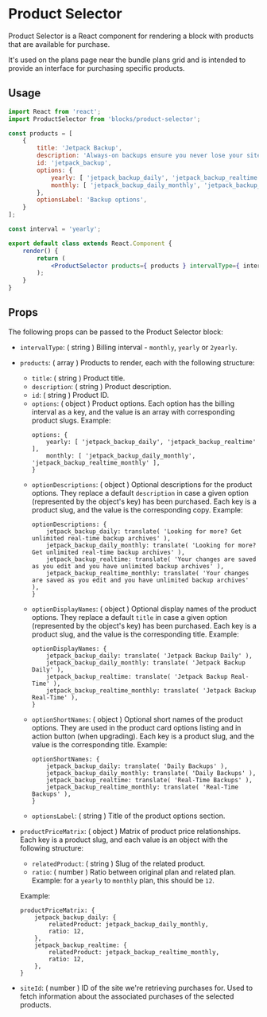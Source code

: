 Product Selector
=======

Product Selector is a React component for rendering a block with products that are available for purchase.

It's used on the plans page near the bundle plans grid and is intended to provide an interface for purchasing specific products.

## Usage

```jsx
import React from 'react';
import ProductSelector from 'blocks/product-selector';

const products = [
	{
		title: 'Jetpack Backup',
		description: 'Always-on backups ensure you never lose your site. Your changes are saved as you edit and you have unlimited backup archives',
		id: 'jetpack_backup',
		options: {
			yearly: [ 'jetpack_backup_daily', 'jetpack_backup_realtime' ],
			monthly: [ 'jetpack_backup_daily_monthly', 'jetpack_backup_realtime_monthly' ],
		},
		optionsLabel: 'Backup options',
	}
];

const interval = 'yearly';

export default class extends React.Component {
	render() {
		return (
			<ProductSelector products={ products } intervalType={ interval } />
		);
	}
}
```

## Props

The following props can be passed to the Product Selector block:

* `intervalType`: ( string ) Billing interval - `monthly`, `yearly` or `2yearly`.
* `products`: ( array ) Products to render, each with the following structure:
	* `title`: ( string ) Product title.
	* `description`: ( string ) Product description.
	* `id`: ( string ) Product ID.
	* `options`: ( object ) Product options. Each option has the billing interval as a key, and the value is an array with corresponding product slugs. Example:
		```
		options: {
			yearly: [ 'jetpack_backup_daily', 'jetpack_backup_realtime' ],
			monthly: [ 'jetpack_backup_daily_monthly', 'jetpack_backup_realtime_monthly' ],
		}
		```
	* `optionDescriptions`: ( object ) Optional descriptions for the product options.
	They replace a default `description` in case a given option (represented by the object's key) has been purchased.
	Each key is a product slug, and the value is the corresponding copy. Example:
		```
		optionDescriptions: {
			jetpack_backup_daily: translate( 'Looking for more? Get unlimited real-time backup archives' ),
			jetpack_backup_daily_monthly: translate( 'Looking for more? Get unlimited real-time backup archives' ),
			jetpack_backup_realtime: translate( 'Your changes are saved as you edit and you have unlimited backup archives' ),
			jetpack_backup_realtime_monthly: translate( 'Your changes are saved as you edit and you have unlimited backup archives' ),
		}
		```
	* `optionDisplayNames`: ( object ) Optional display names of the product options.
	They replace a default `title` in case a given option (represented by the object's key) has been purchased.
	Each key is a product slug, and the value is the corresponding title. Example:
		```
		optionDisplayNames: {
			jetpack_backup_daily: translate( 'Jetpack Backup Daily' ),
			jetpack_backup_daily_monthly: translate( 'Jetpack Backup Daily' ),
			jetpack_backup_realtime: translate( 'Jetpack Backup Real-Time' ),
			jetpack_backup_realtime_monthly: translate( 'Jetpack Backup Real-Time' ),
		}
		```
	* `optionShortNames`: ( object ) Optional short names of the product options.
	They are used in the product card options listing and in action button (when upgrading).
	Each key is a product slug, and the value is the corresponding title. Example:
		```
		optionShortNames: {
			jetpack_backup_daily: translate( 'Daily Backups' ),
			jetpack_backup_daily_monthly: translate( 'Daily Backups' ),
			jetpack_backup_realtime: translate( 'Real-Time Backups' ),
			jetpack_backup_realtime_monthly: translate( 'Real-Time Backups' ),
		}
		```
	* `optionsLabel`: ( string ) Title of the product options section.
* `productPriceMatrix`: ( object ) Matrix of product price relationships. Each key is a product slug, and each value is an object with the following structure:
	* `relatedProduct`: ( string ) Slug of the related product.
	* `ratio`: ( number ) Ratio between original plan and related plan. Example: for a `yearly` to `monthly` plan, this should be `12`.

	Example:
	```
	productPriceMatrix: {
		jetpack_backup_daily: {
			relatedProduct: jetpack_backup_daily_monthly,
			ratio: 12,
		},
		jetpack_backup_realtime: {
			relatedProduct: jetpack_backup_realtime_monthly,
			ratio: 12,
		},
	}
	```
* `siteId`: ( number ) ID of the site we're retrieving purchases for. Used to fetch information about the associated purchases of the selected products.
